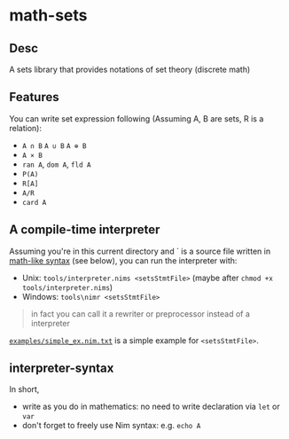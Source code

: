 
# math-sets

## Desc
A sets library that provides notations of set theory (discrete math)

## Features

You can write set expression following (Assuming A, B are sets, R is a relation):

- `A ∩ B` `A ∪ B` `A ⊕ B`
- `A × B` 
- `ran A`, `dom A`, `fld A`
- `P(A)`
- `R[A]`
- `A/R`
- `card A`


## A compile-time interpreter

Assuming you're in this current directory and ` is a source file written in [math-like syntax](#interpreter-syntax) (see below),
you can run the interpreter with:

- Unix: `tools/interpreter.nims <setsStmtFile>` (maybe after `chmod +x tools/interpreter.nims`)
- Windows: `tools\nimr <setsStmtFile>`

> in fact you can call it a rewriter or preprocessor instead of a interpreter

[`examples/simple_ex.nim.txt`](./examples/simple_ex.nim.txt) is a simple example for `<setsStmtFile>`.

## interpreter-syntax
In short, 

- write as you do in mathematics: no need to write declaration via `let` or `var`
- don't forget to freely use Nim syntax: e.g. `echo A`
